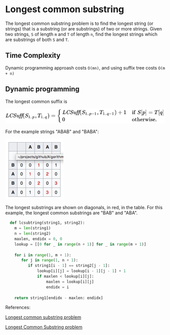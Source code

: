 # Longest common substring

The longest common substring problem is to find the longest string (or strings) that is a substring (or are substrings) of two or more strings. Given two strings, `S` of length `m` and `T` of length `n`, find the longest strings which are substrings of both `S` and `T`.

## Time Complexity

Dynamic programming approash costs `O(mn)`, and using suffix tree costs `O(m + n)`

## Dynamic programming

The longest common suffix is

![formular](images/lcsub.svg "Solution")

For the example strings "ABAB" and "BABA":

![formular](images/lcsub_m.jpg "Matrix")

The longest substrings are shown on diagonals, in red, in the table. For this example, the longest common substrings are "BAB" and "ABA".

```python
  def lcsubtring(string1, string2):
    m = len(string1)
    n = len(string2)
    maxlen, endidx = 0, 0
    lookup = [[0 for _ in range(n + 1)] for _ in range(m + 1)]
    
    for i in range(1, m + 1):
       for j in range(1, n + 1):
          if string1[i - 1] == string2[j - 1]:
              lookup[i][j] = lookup[i - 1][j - 1] + 1
              if maxlen < lookup[i][j]:
                  maxlen = lookup[i][j]
                  endidx = i

    return string1[endidx - maxlen: endidx]
```


References:

[Longest common substring problem](https://en.wikipedia.org/wiki/Longest_common_substring_problem)

[Longest Common Substring problem](http://www.techiedelight.com/longest-common-substring-problem/)